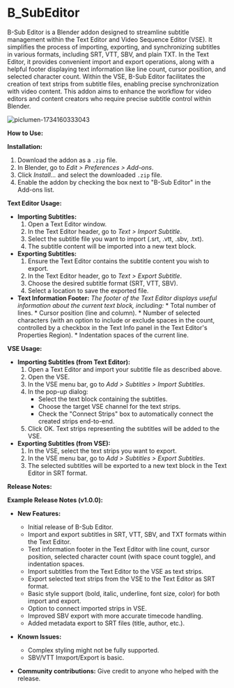 # B_SubEditor

B-Sub Editor is a Blender addon designed to streamline subtitle management within the Text Editor and Video Sequence Editor (VSE). It simplifies the process of importing, exporting, and synchronizing subtitles in various formats, including SRT, VTT, SBV, and plain TXT. In the Text Editor, it provides convenient import and export operations, along with a helpful footer displaying text information like line count, cursor position, and selected character count. Within the VSE, B-Sub Editor facilitates the creation of text strips from subtitle files, enabling precise synchronization with video content. This addon aims to enhance the workflow for video editors and content creators who require precise subtitle control within Blender.

![piclumen-1734160333043](https://github.com/user-attachments/assets/c948bb98-23d5-40da-9858-ef9fc853e968)


**How to Use:**

**Installation:**

1.  Download the addon as a `.zip` file.
2.  In Blender, go to *Edit > Preferences > Add-ons*.
3.  Click *Install...* and select the downloaded `.zip` file.
4.  Enable the addon by checking the box next to "B-Sub Editor" in the Add-ons list.

**Text Editor Usage:**

*   **Importing Subtitles:**
    1.  Open a Text Editor window.
    2.  In the Text Editor header, go to *Text > Import Subtitle*.
    3.  Select the subtitle file you want to import (.srt, .vtt, .sbv, .txt).
    4.  The subtitle content will be imported into a new text block.
*   **Exporting Subtitles:**
    1.  Ensure the Text Editor contains the subtitle content you wish to export.
    2.  In the Text Editor header, go to *Text > Export Subtitle*.
    3.  Choose the desired subtitle format (SRT, VTT, SBV).
    4.  Select a location to save the exported file.
*   **Text Information Footer:**
    *The footer of the Text Editor displays useful information about the current text block, including:*
        *   Total number of lines.
        *   Cursor position (line and column).
        *   Number of selected characters (with an option to include or exclude spaces in the count, controlled by a checkbox in the Text Info panel in the Text Editor's Properties Region).
        * Indentation spaces of the current line.

**VSE Usage:**

*   **Importing Subtitles (from Text Editor):**
    1.  Open a Text Editor and import your subtitle file as described above.
    2.  Open the VSE.
    3.  In the VSE menu bar, go to *Add > Subtitles > Import Subtitles*.
    4.  In the pop-up dialog:
        *   Select the text block containing the subtitles.
        *   Choose the target VSE channel for the text strips.
        *   Check the "Connect Strips" box to automatically connect the created strips end-to-end.
    5. Click OK. Text strips representing the subtitles will be added to the VSE.
*   **Exporting Subtitles (from VSE):**
    1.  In the VSE, select the text strips you want to export.
    2.  In the VSE menu bar, go to *Add > Subtitles > Export Subtitles*.
    3.  The selected subtitles will be exported to a new text block in the Text Editor in SRT format.

**Release Notes:**

**Example Release Notes (v1.0.0):**

*   **New Features:**
    *   Initial release of B-Sub Editor.
    *   Import and export subtitles in SRT, VTT, SBV, and TXT formats within the Text Editor.
    *   Text information footer in the Text Editor with line count, cursor position, selected character count (with space count toggle), and indentation spaces.
    *   Import subtitles from the Text Editor to the VSE as text strips.
    *   Export selected text strips from the VSE to the Text Editor as SRT format.
    *   Basic style support (bold, italic, underline, font size, color) for both import and export.
    *   Option to connect imported strips in VSE.
    *   Improved SBV export with more accurate timecode handling.
    *   Added metadata export to SRT files (title, author, etc.).


*   **Known Issues:**
    *   Complex styling might not be fully supported.
    *   SBV/VTT Imxport/Export is basic.

*   **Community contributions:** Give credit to anyone who helped with the release.

